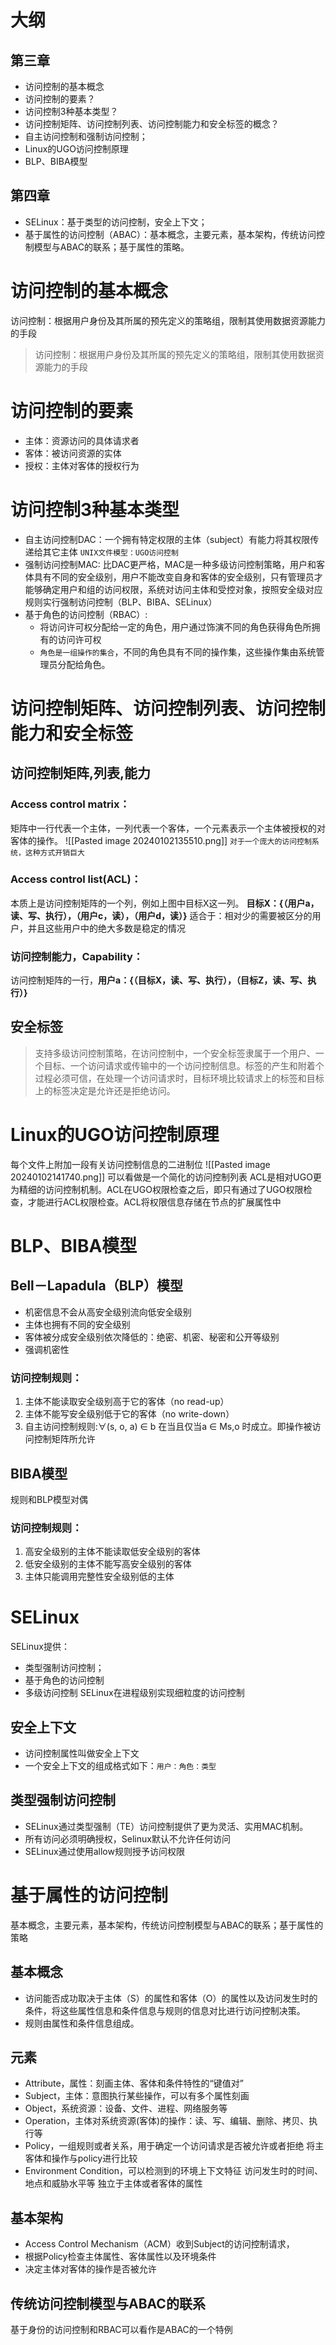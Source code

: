 # 大纲
## 第三章
- 访问控制的基本概念
- 访问控制的要素？
- 访问控制3种基本类型？
- 访问控制矩阵、访问控制列表、访问控制能力和安全标签的概念？
- 自主访问控制和强制访问控制；
- Linux的UGO访问控制原理
- BLP、BIBA模型
## 第四章
- SELinux：基于类型的访问控制，安全上下文；
- 基于属性的访问控制（ABAC）：基本概念，主要元素，基本架构，传统访问控制模型与ABAC的联系；基于属性的策略。
# 访问控制的基本概念
访问控制：根据用户身份及其所属的预先定义的策略组，限制其使用数据资源能力的手段
> 访问控制：根据用户身份及其所属的预先定义的策略组，限制其使用数据资源能力的手段

# 访问控制的要素
- 主体：资源访问的具体请求者
- 客体：被访问资源的实体
- 授权：主体对客体的授权行为
# 访问控制3种基本类型
- 自主访问控制DAC：一个拥有特定权限的主体（subject）有能力将其权限传递给其它主体
	`UNIX文件模型：UGO访问控制`
- 强制访问控制MAC:
	比DAC更严格，MAC是一种多级访问控制策略，用户和客体具有不同的安全级别，用户不能改变自身和客体的安全级别，只有管理员才能够确定用户和组的访问权限，系统对访问主体和受控对象，按照安全级对应规则实行强制访问控制（BLP、BIBA、SELinux）
- 基于角色的访问控制（RBAC）:
	- 将访问许可权分配给一定的角色，用户通过饰演不同的角色获得角色所拥有的访问许可权
	- `角色是一组操作的集合`，不同的角色具有不同的操作集，这些操作集由系统管理员分配给角色。

# 访问控制矩阵、访问控制列表、访问控制能力和安全标签
## 访问控制矩阵,列表,能力
### Access control matrix：
矩阵中一行代表一个主体，一列代表一个客体，一个元素表示一个主体被授权的对客体的操作。
![[Pasted image 20240102135510.png]]
`对于一个庞大的访问控制系统，这种方式开销巨大`
### Access control list(ACL)：
本质上是访问控制矩阵的一个列，例如上图中目标X这一列。
__目标X：{（用户a，读、写、执行），（用户c，读），（用户d，读）}__
适合于：相对少的需要被区分的用户，并且这些用户中的绝大多数是稳定的情况
### 访问控制能力，Capability：
访问控制矩阵的一行，__用户a：{（目标X，读、写、执行），（目标Z，读、写、执行）}__
## 安全标签
> 支持多级访问控制策略，在访问控制中，一个安全标签隶属于一个用户、一个目标、一个访问请求或传输中的一个访问控制信息。标签的产生和附着个过程必须可信，在处理一个访问请求时，目标环境比较请求上的标签和目标上的标签决定是允许还是拒绝访问。

# Linux的UGO访问控制原理
每个文件上附加一段有关访问控制信息的二进制位
![[Pasted image 20240102141740.png]]
可以看做是一个简化的访问控制列表
ACL是相对UGO更为精细的访问控制机制。ACL在UGO权限检查之后，即只有通过了UGO权限检查，才能进行ACL权限检查。ACL将权限信息存储在节点的扩展属性中
# BLP、BIBA模型
## Bell－Lapadula（BLP）模型
- 机密信息不会从高安全级别流向低安全级别
- 主体也拥有不同的安全级别
- 客体被分成安全级别依次降低的：绝密、机密、秘密和公开等级别
- 强调机密性
### 访问控制规则：
1. 主体不能读取安全级别高于它的客体（no read-up）
2. 主体不能写安全级别低于它的客体（no write-down）
3. 自主访问控制规则:∀(s, o, a) ∈ b 在当且仅当a ∈ Ms,o 时成立。即操作被访问控制矩阵所允许
## BIBA模型
规则和BLP模型对偶
### 访问控制规则：
1. 高安全级别的主体不能读取低安全级别的客体
2. 低安全级别的主体不能写高安全级别的客体
3. 主体只能调用完整性安全级别低的主体

# SELinux
SELinux提供：
- 类型强制访问控制；
- 基于角色的访问控制
- 多级访问控制
SELinux在进程级别实现细粒度的访问控制

## 安全上下文
- 访问控制属性叫做安全上下文
- 一个安全上下文的组成格式如下：`用户：角色：类型`
## 类型强制访问控制
- SELinux通过类型强制（TE）访问控制提供了更为灵活、实用MAC机制。
- 所有访问必须明确授权，Selinux默认不允许任何访问
- SELinux通过使用allow规则授予访问权限
# 基于属性的访问控制
基本概念，主要元素，基本架构，传统访问控制模型与ABAC的联系；基于属性的策略
## 基本概念
- 访问能否成功取决于主体（S）的属性和客体（O）的属性以及访问发生时的条件，将这些属性信息和条件信息与规则的信息对比进行访问控制决策。
- 规则由属性和条件信息组成。
## 元素
- Attribute，属性：刻画主体、客体和条件特性的“键值对”
- Subject，主体：意图执行某些操作，可以有多个属性刻画
- Object，系统资源：设备、文件、进程、网络服务等
- Operation，主体对系统资源(客体)的操作：读、写、编辑、删除、拷贝、执行等
- Policy，一组规则或者关系，用于确定一个访问请求是否被允许或者拒绝
	将主客体和操作与policy进行比较
- Environment Condition，可以检测到的环境上下文特征
	访问发生时的时间、地点和威胁水平等
	独立于主体或者客体的属性
## 基本架构
- Access Control Mechanism（ACM）收到Subject的访问控制请求，
- 根据Policy检查主体属性、客体属性以及环境条件
- 决定主体对客体的操作是否被允许
## 传统访问控制模型与ABAC的联系
基于身份的访问控制和RBAC可以看作是ABAC的一个特例

